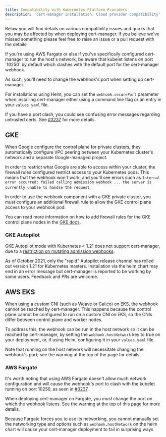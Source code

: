 ```yaml
---
title: Compatibility with Kubernetes Platform Providers
description: 'cert-manager installation: Cloud provider compatibility'
---
```


Below you will find details on various compatibility issues and quirks that you
may be affected by when deploying cert-manager. If you believe we've missed something
please feel free to raise an issue or a pull request with the details!

<div className="alert">
If you're using AWS Fargate or else if you've specifically configured
cert-manager to run the host's network, be aware that kubelet listens on port
`10250` by default which clashes with the default port for the cert-manager
webhook.

As such, you'll need to change the webhook's port when setting up cert-manager.

For installations using Helm, you can set the `webhook.securePort` parameter
when installing cert-manager either using a command line flag or an entry in
your `values.yaml` file.

If you have a port clash, you could see confusing error messages regarding
untrusted certs. See [#3237](https://github.com/cert-manager/cert-manager/issues/3237)
for more details.
</div>

## GKE

When Google configure the control plane for private clusters, they automatically
configure VPC peering between your Kubernetes cluster's network and a separate
Google-managed project.

In order to restrict what Google are able to access within your cluster, the
firewall rules configured restrict access to your Kubernetes pods. This means
that the webhook won't work, and you'll see errors such as
`Internal error occurred: failed calling admission webhook ... the server is
currently unable to handle the request`.

In order to use the webhook component with a GKE private cluster, you must
configure an additional firewall rule to allow the GKE control plane access to
your webhook pod.

You can read more information on how to add firewall rules for the GKE control
plane nodes in the [GKE
docs](https://cloud.google.com/kubernetes-engine/docs/how-to/private-clusters#add_firewall_rules).


### GKE Autopilot

GKE Autopilot mode with Kubernetes < 1.21 does not support cert-manager,
due to a [restriction on mutating admission webhooks](https://github.com/cert-manager/cert-manager/issues/3717).

As of October 2021, only the "rapid" Autopilot release channel has rolled
out version 1.21 for Kubernetes masters. Installation via the helm chart
may end in an error message but cert-manager is reported to be working by
some users. Feedback and PRs are welcome.

## AWS EKS

When using a custom CNI (such as Weave or Calico) on EKS, the webhook cannot be
reached by cert-manager. This happens because the control plane cannot be
configured to run on a custom CNI on EKS, so the CNIs differ between control
plane and worker nodes.

To address this, the webhook can be run in the host network so it can be reached
by cert-manager, by setting the `webhook.hostNetwork` key to true on your
deployment, or, if using Helm, configuring it in your `values.yaml` file.

Note that running on the host network will necessitate changing the webhook's
port; see the warning at the top of the page for details.

### AWS Fargate

It's worth noting that using AWS Fargate doesn't allow much network configuration and
will cause the webhook's port to clash with the kubelet running on port 10250, as seen
in [#3237](https://github.com/cert-manager/cert-manager/issues/3237).

When deploying cert-manager on Fargate, you _must_ change the port on which
the webhook listens. See the warning at the top of this page for more details.

Because Fargate forces you to use its networking, you cannot manually set the networking
type and options such as `webhook.hostNetwork` on the helm chart will cause your
cert-manager deployment to fail in surprising ways.